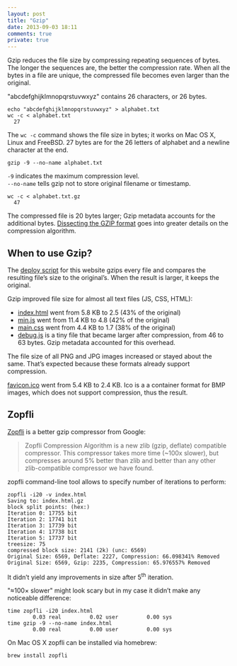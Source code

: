 ```yaml
---
layout: post
title: "Gzip"
date: 2013-09-03 18:11
comments: true
private: true
---
```


Gzip reduces the file size by compressing repeating sequences of bytes.
The longer the sequences are, the better the compression rate.
When all the bytes in a file are unique, the compressed file becomes even larger than the original.

<!-- more -->

"abcdefghijklmnopqrstuvwxyz" contains 26 characters, or 26 bytes.

<pre class="terminal"><code>echo "abcdefghijklmnopqrstuvwxyz" &gt; alphabet.txt</code>
<code>wc -c &lt; alphabet.txt
  27</code></pre>
The `wc -c` command shows the file size in bytes; it works on Mac OS X, Linux and FreeBSD.
27 bytes are for the 26 letters of alphabet and a newline character at the end.

<pre class="terminal"><code>gzip -9 --no-name alphabet.txt</code></pre>

`-9` indicates the maximum compression level.  
`--no-name` tells gzip not to store original filename or timestamp.

<pre class="terminal"><code>wc -c &lt; alphabet.txt.gz
  47</code></pre>

The compressed file is 20 bytes larger; Gzip metadata accounts for the additional bytes.
[Dissecting the GZIP format](http://www.infinitepartitions.com/art001.html) goes into greater details on the compression algorithm.

## When to use Gzip?

The [deploy script](https://github.com/NV/n12v.com/blob/master/Rakefile) for this website gzips every file
and compares the resulting file’s size to the original’s. When the result is larger, it keeps the original.

Gzip improved file size for almost all text files (JS, CSS, HTML):
* [index.html](/) went from 5.8 KB to 2.5 (43% of the original)
* [min.js](/min.js) went from 11.4 KB to 4.8 (42% of the original)
* [main.css](/main.css) went from 4.4 KB to 1.7 (38% of the original)
* [debug.js](/js/debug.js) is a tiny file that became larger after compression, from 46 to 63 bytes. Gzip metadata accounted for this overhead.

The file size of all PNG and JPG images increased or stayed about the same. That’s expected because these formats already support compression.

[favicon.ico](/favicon.ico) went from 5.4 KB to 2.4 KB. Ico is a a container format for BMP images, which does not support compression,
thus the result.

## Zopfli

[Zopfli](https://code.google.com/p/zopfli/) is a better gzip compressor from Google:

<blockquote city="https://code.google.com/p/zopfli/">Zopfli Compression Algorithm is a new zlib (gzip, deflate) compatible compressor.
This compressor takes more time (~100x slower), but compresses around 5% better than zlib and better
than any other zlib-compatible compressor we have found.</blockquote>

zopfli command-line tool allows to specify number of iterations to perform:

<pre class="terminal"><code>zopfli -i20 -v index.html
Saving to: index.html.gz
block split points: (hex:)
Iteration 0: 17755 bit
Iteration 2: 17741 bit
Iteration 3: 17739 bit
Iteration 4: 17738 bit
Iteration 5: 17737 bit
treesize: 75
compressed block size: 2141 (2k) (unc: 6569)
Original Size: 6569, Deflate: 2227, Compression: 66.098341% Removed
Original Size: 6569, Gzip: 2235, Compression: 65.976557% Removed</code></pre>

It didn’t yield any improvements in size after 5<sup>th</sup> iteration.

"≈100&times; slower" might look scary but in my case it didn’t make any noticeable difference:

<pre class="terminal"><code>time zopfli -i20 index.html
        0.03 real         0.02 user         0.00 sys</code>
<code>time gzip -9 --no-name index.html
        0.00 real         0.00 user         0.00 sys</code></pre>

On Mac OS X zopfli can be installed via homebrew:
<pre class="terminal"><code>brew install zopfli</code></pre>
